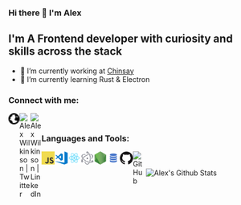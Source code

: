 ### Hi there 👋 I'm Alex

## I'm A Frontend developer with curiosity and skills across the stack

- 🔭 I’m currently working at [Chinsay][chinsay]
- 🌱 I’m currently learning Rust & Electron

### Connect with me:

[<img align="left" alt="alexwilkinson.co" width="22px" src="https://raw.githubusercontent.com/iconic/open-iconic/master/svg/globe.svg" />][website]
[<img align="left" alt="Alex Wilkinson | Twitter" width="22px" src="https://cdn.jsdelivr.net/npm/simple-icons@v3/icons/facebook.svg" />][facebook]
[<img align="left" alt="Alex Wilkinson | LinkedIn" width="22px" src="https://cdn.jsdelivr.net/npm/simple-icons@v3/icons/linkedin.svg" />][linkedin]

<br />

### Languages and Tools:

[<img align="left" alt="JavaScript" width="26px" src="https://raw.githubusercontent.com/github/explore/80688e429a7d4ef2fca1e82350fe8e3517d3494d/topics/javascript/javascript.png" />][javascript]
[<img align="left" alt="Visual Studio Code" width="26px" src="https://raw.githubusercontent.com/github/explore/80688e429a7d4ef2fca1e82350fe8e3517d3494d/topics/visual-studio-code/visual-studio-code.png" />][vscode]
[<img align="left" alt="React" width="26px" src="https://raw.githubusercontent.com/github/explore/80688e429a7d4ef2fca1e82350fe8e3517d3494d/topics/react/react.png" />][react]
[<img align="left" alt="HTML5" width="26px" src="https://raw.githubusercontent.com/github/explore/80688e429a7d4ef2fca1e82350fe8e3517d3494d/topics/electron/electron.png" />][electron]
[<img align="left" alt="Node.js" width="26px" src="https://raw.githubusercontent.com/github/explore/80688e429a7d4ef2fca1e82350fe8e3517d3494d/topics/nodejs/nodejs.png" />][node]
[<img align="left" alt="SQL" width="26px" src="https://raw.githubusercontent.com/github/explore/80688e429a7d4ef2fca1e82350fe8e3517d3494d/topics/sql/sql.png" />][sqlite]
[<img align="left" alt="GitHub" width="26px" src="https://raw.githubusercontent.com/github/explore/78df643247d429f6cc873026c0622819ad797942/topics/github/github.png" />][github]
[<img align="left" alt="GitHub" width="26px" src="https://www.rust-lang.org/logos/rust-logo-32x32.png" />][rust]


<br />
<br />

<img align="left" alt="Alex's Github Stats" src="https://github-readme-stats.codestackr.vercel.app/api?username=anontyro&show_icons=true&hide_border=true" />


<!--
**anontyro/anontyro** is a ✨ _special_ ✨ repository because its `README.md` (this file) appears on your GitHub profile.

Here are some ideas to get you started:

- 🔭 I’m currently working on ...
- 🌱 I’m currently learning ...
- 👯 I’m looking to collaborate on ...
- 🤔 I’m looking for help with ...
- 💬 Ask me about ...
- 📫 How to reach me: ...
- 😄 Pronouns: ...
- ⚡ Fun fact: ...
-->

[chinsay]: https://chinsay.com
[website]: https://alexwilkinson.co
[linkedin]: https://www.linkedin.com/in/wilkinsonalexander/
[facebook]: https://www.facebook.com/AWILKINSON.SG
[react]: http://reactjs.org
[electron]: http://electronjs.org
[github]: http://github.com/anontyro
[sqlite]: http://sqlite.org
[vscode]: https://code.visualstudio.com
[node]: https://nodejs.org/en/
[javascript]: https://developer.mozilla.org/en-US/docs/Web/JavaScript/Language_Resources
[rust]: https://rust-lang.org
